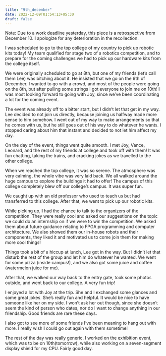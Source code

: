 ```yaml
---
title: "9th_december"
date: 2022-12-09T01:54:13+05:30
draft: false
---
```


Note: Due to a work deadline yesterday, this piece is a retrospective from December 10. I apologize for any deterioration in the recollection.

I was scheduled to go to the top college of my country to pick up robotic kits today! My team qualified for stage two of a robotics competition, and to prepare for the coming challenges we had to pick up our hardware kits from the college itself.

We were originally scheduled to go at 8th, but one of my friends (let’s call them Lee) was bitching about it. He insisted that we go on the 9th of December. I wanted to go with a crowd, and most of the people were going on the 8th, but after pulling some strings I got everyone to join me on 10th! I was most looking forward to going with Joy, since we’ve been coordinating a lot for the coming event.

The event was already off to a bitter start, but I didn’t let that get in my way. Lee decided to not join us directly, because joining us halfway made more sense to him somehow. I went out of my way to make arrangements so that he comes with us, but he still goes out of his way to do whatever he wants. I stopped caring about him that instant and decided to not let him affect my day.

On the day of the event, things went quite smooth. I met Joy, Vance, Leonard, and the rest of my friends at college and took off with them! It was fun chatting, taking the trains, and cracking jokes as we travelled to the other college.

When we reached the top college, it was so serene. The atmosphere was very calming, the whole vibe was very laid back. We all walked around the huge campus to explore the buildings it had to offer! The campus of this college completely blew off our college’s campus. It was super fun.

We caught up with an old professor who used to teach us but had transferred to this college. After that, we went to pick up our robotic kits.

While picking up, I had the chance to talk to the organizers of the competition. They were really cool and asked our suggestions on the topic we could do an internship on if we were to win the competition. We asked them about future guidance relating to FPGA programming and computer architecture. We also showed them our in-house robots and their components, they liked it and motivated us to come join them for making more cool things!

Things took a bit of a hiccup at lunch, Lee got in the way. But I didn’t let that disturb the rest of the group and let him do whatever he wanted. We went for some pizza (inside campus!), and we also got some juice and coffee (watermelon juice for me).

After that, we walked our way back to the entry gate, took some photos outside, and went back to our college. A very fun trip!

I enjoyed a lot with Joy at the trip. She and I exchanged some glances and some great jokes. She’s really fun and helpful. It would be nice to have someone like her on my side. I won’t ask her out though, since she doesn’t seem the kind of person who dates, nor do I want to change anything in our friendship. Good friends are rare these days.

I also got to see more of some friends I’ve been meaning to hang out with more. I really wish I could go out again with them sometime!

The rest of the day was really generic. I worked on the exhibition event, which was to be on 10th(tomorrow), while also working on a seven-segment display shield for my CPU. Fairly good day.